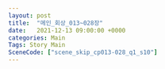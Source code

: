 ```yaml
---
layout: post
title:  "메인_회상_013~028장"
date:   2021-12-13 09:00:00 +0000
categories: Main
Tags: Story Main
SceneCode: ["scene_skip_cp013-028_q1_s10"]
---
```

